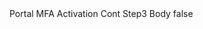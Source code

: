 <?xml version="1.0" encoding="UTF-8"?>
<CustomMetadata xmlns="http://soap.sforce.com/2006/04/metadata">
    <label>Portal MFA Activation Cont Step3 Body</label>
    <protected>false</protected>
</CustomMetadata>
